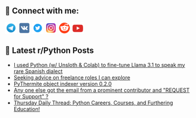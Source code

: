 ## 🔎 Connect with me:
[<img src="https://github.com/bullbesh/bullbesh/blob/main/images/Telegram.png" width="32" height="32" />](https://t.me/bullbesh)
[<img src="https://github.com/bullbesh/bullbesh/blob/main/images/VK.png" width="32" height="32" />](https://vk.com/bullbesh)
[<img src="https://github.com/bullbesh/bullbesh/blob/main/images/Twitter.png" width="32" height="32" />](https://twitter.com/bullbesh1)
[<img src="https://github.com/bullbesh/bullbesh/blob/main/images/Instagram.png" width="32" height="32" />](https://www.instagram.com/bullbesh)
[<img src="https://github.com/bullbesh/bullbesh/blob/main/images/Reddit.png" width="32" height="32" />](https://www.reddit.com/user/bullbesh)
[<img src="https://github.com/bullbesh/bullbesh/blob/main/images/YouTube.png" width="32" height="32" />](https://www.youtube.com/channel/UCtfjRs6uzgq5mfm8S06WTcg)

## 📕 Latest r/Python Posts
<!-- BLOG-POST-LIST:START -->
- [I used Python &lpar;w/ Unsloth &amp; Colab&rpar; to fine-tune Llama 3.1 to speak my rare Spanish dialect](https://www.reddit.com/r/Python/comments/1oju1vf/i_used_python_w_unsloth_colab_to_finetune_llama/)
- [Seeking advice on freelance roles I can explore](https://www.reddit.com/r/Python/comments/1ojt083/seeking_advice_on_freelance_roles_i_can_explore/)
- [PyThermite object indexer version 0.2.0](https://www.reddit.com/r/Python/comments/1ojp9hp/pythermite_object_indexer_version_020/)
- [Any one else got the email from a prominent contributor and &quot;REQUEST for Support&quot; ?](https://www.reddit.com/r/Python/comments/1ojo90k/any_one_else_got_the_email_from_a_prominent/)
- [Thursday Daily Thread: Python Careers, Courses, and Furthering Education!](https://www.reddit.com/r/Python/comments/1ojkvx8/thursday_daily_thread_python_careers_courses_and/)
<!-- BLOG-POST-LIST:END -->

